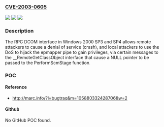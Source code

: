 ### [CVE-2003-0605](https://cve.mitre.org/cgi-bin/cvename.cgi?name=CVE-2003-0605)
![](https://img.shields.io/static/v1?label=Product&message=n%2Fa&color=blue)
![](https://img.shields.io/static/v1?label=Version&message=n%2Fa&color=blue)
![](https://img.shields.io/static/v1?label=Vulnerability&message=n%2Fa&color=brighgreen)

### Description

The RPC DCOM interface in Windows 2000 SP3 and SP4 allows remote attackers to cause a denial of service (crash), and local attackers to use the DoS to hijack the epmapper pipe to gain privileges, via certain messages to the __RemoteGetClassObject interface that cause a NULL pointer to be passed to the PerformScmStage function.

### POC

#### Reference
- http://marc.info/?l=bugtraq&m=105880332428706&w=2

#### Github
No GitHub POC found.

